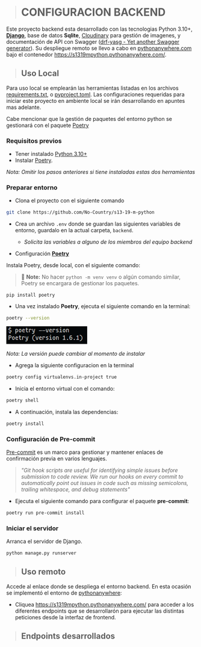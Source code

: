 > # CONFIGURACION BACKEND
Este proyecto backend esta desarrollado con las tecnologias Python 3.10+, **[Django](https://www.djangoproject.com/)**,
base de datos **Sqlite**, [Cloudinary](https://cloudinary.com/) para gestión de imagenes, y documentación de API
con Swagger ([drf-yasg - Yet another Swagger generator](https://drf-yasg.readthedocs.io/en/stable/readme.html)). Su despliegue remoto se llevo a cabo en [pythonanywhere.com](https:www.pythonanywhere.com)
bajo el contenedor https://s1319mpython.pythonanywhere.com/.

> ## Uso Local
Para uso local se emplearán las herramientas listadas en los archivos [requirements.txt](requirements.txt),
o [pyproject.toml](pyproject.toml). Las configuraciones requeridas para iniciar este proyecto en ambiente local se irán
desarrollando en apuntes mas adelante.

Cabe mencionar que la gestión de paquetes del entorno python se gestionará con el paquete [Poetry](https://pypi.org/project/poetry/)

### Requisitos previos

* Tener instalado [Python 3.10+](https://www.python.org/downloads/)
* Instalar [Poetry](https://pypi.org/project/poetry/).

_Nota: Omitir los pasos anteriores si tiene instaladas estas dos herramientas_

### Preparar entorno

* Clona el proyecto con el siguiente comando
````sh
git clone https://github.com/No-Country/s13-19-m-python
````

* Crea un archivo `.env` donde se guardan las siguientes variables de entorno, guardalo en la actual carpeta, `backend`.
  * _Solicita las variables a alguno de los miembros del equipo backend_

* Configuración **[Poetry](https://pypi.org/project/poetry/)**

Instala Poetry, desde local, con el siguiente comando:

> 📝 **Note:** No hacer `python -m venv venv` o algún comando similar, Poetry se encargara de gestionar los paquetes.

```
pip install poetry
```

* Una vez instalado **Poetry**, ejecuta el siguiente comando en la terminal:
````sh
poetry --version
````
![poetry --version](./assets/images/poetry-install.png)

_Nota: La versión puede cambiar al momento de instalar_

* Agrega la siguiente configuracion en la terminal

```sh
poetry config virtualenvs.in-project true
```

* Inicia el entorno virtual con el comando:

````sh
poetry shell
````

* A continuación, instala las dependencias:

```sh
poetry install
```

### Configuración de Pre-commit
[Pre-commit](https://pre-commit.com/) es un marco para gestionar y mantener enlaces de confirmación previa en varios lenguajes.

> _"Git hook scripts are useful for identifying simple issues before submission to code review. We run our hooks on every
commit to automatically point out issues in code such as missing semicolons, trailing whitespace, and debug statements"_

* Ejecuta el siguiente comando para configurar el paquete **pre-commit**:

```sh
poetry run pre-commit install
```

### Iniciar el servidor

Arranca el servidor de Django.

```sh
python manage.py runserver
```

> ## Uso remoto

Accede al enlace donde se despliega el entorno backend. En esta ocasión se implementó el entorno de
[pythonanywhere](https://www.pythonanywhere.com/):

* Cliquea https://s1319mpython.pythonanywhere.com/ para acceder a los diferentes endpoints que se desarrollarón para
ejecutar las distintas peticiones desde la interfaz de frontend.

> ## Endpoints desarrollados
>
